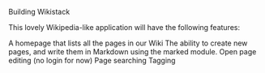 Building Wikistack


This lovely Wikipedia-like application will have the following features:

A homepage that lists all the pages in our Wiki
The ability to create new pages, and write them in Markdown using the marked module.
Open page editing (no login for now)
Page searching
Tagging